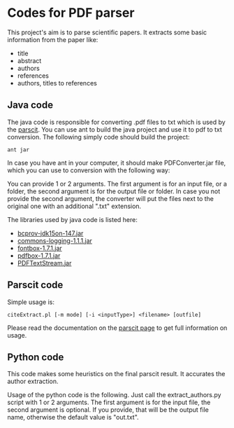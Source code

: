 # Codes for PDF parser

This project's aim is to parse scientific papers.
It extracts some basic information from the paper like:
- title
- abstract
- authors
- references
- authors, titles to references

## Java code

The java code is responsible for converting .pdf files to txt which is used by the [parscit](http://aye.comp.nus.edu.sg/parsCit/).
You can use ant to build the java project and use it to pdf to txt conversion.
The following simply code should build the project:

	ant jar
	
In case you have ant in your computer, it should make PDFConverter.jar file, which you can use to conversion with the following way:

You can provide 1 or 2 arguments. The first argument is for an input file, or a folder, the second argument is for the output file or folder.
In case you not provide the second argument, the converter will put the files next to the original one with an additional ".txt" extension.

The libraries used by java code is listed here:
- [bcprov-jdk15on-147.jar](http://www.bouncycastle.org/latest_releases.html)
- [commons-logging-1.1.1.jar](http://commons.apache.org/logging/)
- [fontbox-1.7.1.jar](http://pdfbox.apache.org/download.html)
- [pdfbox-1.7.1.jar](http://pdfbox.apache.org/download.html)
- [PDFTextStream.jar](http://snowtide.com/)

## Parscit code

Simple usage is:

	citeExtract.pl [-m mode] [-i <inputType>] <filename> [outfile]

Please read the documentation on the [parscit page](http://aye.comp.nus.edu.sg/parsCit/) to get full information on usage.

## Python code

This code makes some heuristics on the final parscit result. It accurates the author extraction.

Usage of the python code is the following. Just call the extract_authors.py script with 1 or 2 arguments.
The first argument is for the input file, the second argument is optional.
If you provide, that will be the output file name, otherwise the default value is "out.txt".